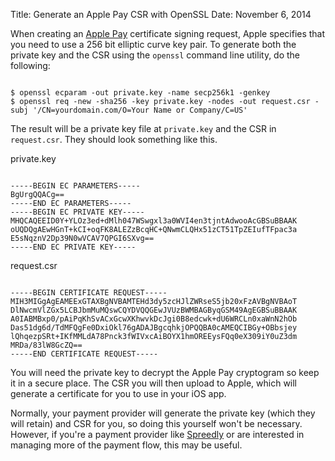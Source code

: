 Title: Generate an Apple Pay CSR with OpenSSL
Date: November 6, 2014

When creating an [Apple Pay](https://www.apple.com/apple-pay/) certificate signing request, Apple specifies that you need to use a 256 bit elliptic curve key pair. To generate both the private key and the CSR using the `openssl` command line utility, do the following:

<pre><code lang="bash">
$ openssl ecparam -out private.key -name secp256k1 -genkey
$ openssl req -new -sha256 -key private.key -nodes -out request.csr -subj '/CN=yourdomain.com/O=Your Name or Company/C=US'
</code></pre>

The result will be a private key file at `private.key` and the CSR in `request.csr`. They should look something like this.

<div class="file">private.key</div>
<pre><code lang="text">
-----BEGIN EC PARAMETERS-----
BgUrgQQACg==
-----END EC PARAMETERS-----
-----BEGIN EC PRIVATE KEY-----
MHQCAQEEID0Y+YLOz3ed+dMlh047WSwgxl3a0WVI4en3tjntAdwooAcGBSuBBAAK
oUQDQgAEwHGnT+kCI+oqFK8ALEZzBcqHC+QNwmCLQHx51zCT51TpZEIufTFpac3a
E5sNqznV2Dp39N0wVCAV7QPGI6SXvg==
-----END EC PRIVATE KEY-----
</code></pre>

<div class="file">request.csr</div>
<pre><code lang="text">
-----BEGIN CERTIFICATE REQUEST-----
MIH3MIGgAgEAMEExGTAXBgNVBAMTEHd3dy5zcHJlZWRseS5jb20xFzAVBgNVBAoT
DlNwcmVlZGx5LCBJbmMuMQswCQYDVQQGEwJVUzBWMBAGByqGSM49AgEGBSuBBAAK
A0IABMBxp0/pAiPqKhSvACxGcwXKhwvkDcJgi0B8edcwk+dU6WRCLn0xaWnN2hOb
Das51dg6d/TdMFQgFe0DxiOkl76gADAJBgcqhkjOPQQBA0cAMEQCIBGy+OBbsjey
lQhqezpSRt+IKfMMLdA78Pnck3fWIVxcAiBOYX1hmOREEysFQq0eX309iY0uZ3dm
MRDa/83lW8GcZQ==
-----END CERTIFICATE REQUEST-----
</code></pre>

You will need the private key to decrypt the Apple Pay cryptogram so keep it in a secure place. The CSR you will then upload to Apple, which will generate a certificate for you to use in your iOS app.

Normally, your payment provider will generate the private key (which they will retain) and CSR for you, so doing this yourself won't be necessary. However, if you're a payment provider like [Spreedly](https://spreedly.com) or are interested in managing more of the payment flow, this may be useful.
